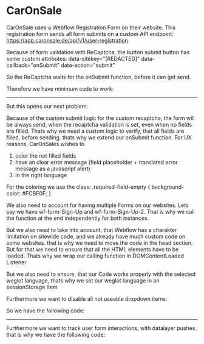 # CarOnSale


CarOnSale uses a Webflow Registration Form on their website. This registration form sends all form submits on a custom API endpoint: https://app.caronsale.de/api/v1/user-registration

Because of form validation with ReCaptcha, the button submit button has some custom attributes:
data-sitekey="[REDACTED]"
data-callback="onSubmit"
data-action="submit"

So the ReCaptcha waits for the onSubmit function, before it can get send.

Therefore we have minimum code to work:

<script>
function onSubmit(token) {
    var form = document.getElementById('wf-form-Sign-Up');
    if (form) {
        form.submit();  //  This sends the form when the reCAPTCHA is validated.
    } else {
        console.error('Form not found');  // Error message if the form is not found.
    }
}
</script>

___________________________________


But this opens our next problem:

Because of the custom submit logic for the custom recaptcha, the form will be always send, when the recaptcha validation is set, even when no fields are filled. Thats why we need a custom logic to verify, that all fields are filled, before sending. thats why we extend our onSubmit function. For UX reasons, CarOnSales wishes to
1. color the not filled fields
2. have an clear error message (field placeholder + translated error message as a javascript alert)
3. in the right language

For the coloring we use the class:
.required-field-empty {
    background-color: #FCBF0F;
}

We also need to account for having multiple Forms on our websites. Lets say we have wf-form-Sign-Up and wf-form-Sign-Up-2. That is why we call the function at the end independently for both instances.

But we also need to take into account, that Webflow has a charakter limitation on sitewide code, and we already have much custom code on some websites. that is why we need to move the code in the head section. But for that we need to ensure that all the HTML elements have to be loaded. Thats why we wrap our calling function in DOMContentLoaded Listener

But we also need to ensure, that our Code works properly with the selected weglot language, thats why we set our weglot language in an sessionStorage Item

Furthermore we want to disable all not useable dropdown items:

So we have the following code:


<script>

  // make first option not clickable 
$("select option:first-child").attr("disabled", "true");
</script>

<script>

  // Get current user weglot settings
Weglot.on("switchersReady", function(initialLanguage) {
  var currentlan = Weglot.getCurrentLang();
	console.log(currentlan);
  sessionStorage.setItem("reg", currentlan);
});

</script>

<script>
document.addEventListener("DOMContentLoaded", function() {
   
    var errorMessages = {
    "at": {"input": "muss ausgefüllt werden", "checkbox": "Alle Häkchen sollen gesetzt werden"},
    "dk": {"input": "skal udfyldes", "checkbox": "Alle afkrydsningsfelter skal markeres"},
    "cz": {"input": "musí být vyplněno", "checkbox": "Všechny zaškrtávací políčka musí být zaškrtnuta"},
    "se": {"input": "måste fyllas i", "checkbox": "Alla kryssrutor måste vara ikryssade"},
    "de": {"input": "muss ausgefüllt werden", "checkbox": "Alle Häkchen sollen gesetzt werden"},
    "fr": {"input": "doit être rempli", "checkbox": "Toutes les cases doivent être cochées"},
    "nl": {"input": "moet worden ingevuld", "checkbox": "Alle selectievakjes moeten worden aangevinkt"},
    "it": {"input": "deve essere compilato", "checkbox": "Tutte le caselle devono essere selezionate"},
    "pl": {"input": "musi być wypełnione", "checkbox": "Wszystkie pola wyboru muszą być zaznaczone"},
    "tr": {"input": "doldurulmalıdır", "checkbox": "Tüm onay kutuları işaretlenmelidir"},
    "ru": {"input": "должно быть заполнено", "checkbox": "Все флажки должны быть установлены"},
    "hu": {"input": "ki kell tölteni", "checkbox": "Minden jelölőnégyzetet be kell jelölni"},
    "lt": {"input": "privaloma užpildyti", "checkbox": "Visi žymimieji laukeliai turi būti pažymėti"},
    "ro": {"input": "trebuie completat", "checkbox": "Toate căsuțele trebuie bifate"},
    "sl": {"input": "je treba izpolniti", "checkbox": "Vsa potrditvena polja je treba označiti"},
    "es": {"input": "debe ser completado", "checkbox": "Todas las casillas deben estar marcadas"},
    "pt": {"input": "deve ser preenchido", "checkbox": "Todas as caixas de seleção devem ser marcadas"},
    "en": {"input": "is required", "checkbox": "All checkboxes must be checked"}
    // Weitere Sprachen können hier hinzugefügt werden
};
   
   function onSubmit(token) {
     

        // Funktion zur Validierung und Behandlung von Formularen
        function handleForm(formId) {
            var form = document.getElementById(formId);
            if (!form) {
               
                return; // Wenn das Formular nicht existiert, beende die Funktion
            }
          

            var requiredFields = form.querySelectorAll('[required]');
            var userLang = sessionStorage.getItem("reg") || "en";
         

          var allFilled = true;
    // Select all required fields within the form
    var requiredFields = form.querySelectorAll('[required]');
    // Retrieve user's language preference from sessionStorage, default to English
    var userLang = sessionStorage.getItem("reg") || "en";

    // Remove 'required-field-empty' class on change and handle checkbox-specific logic
    requiredFields.forEach(function(field) {
        field.classList.remove("required-field-empty");
        field.addEventListener('change', function() {
            if (this.type === "checkbox") {
                var labelSpan = this.nextElementSibling;
                if (labelSpan && labelSpan.classList.contains("w-form-label")) {
                    labelSpan.classList.remove("required-field-empty");
                }
            } else {
                this.classList.remove("required-field-empty");
            }
        });
    });

    // Initialize an array to collect error messages
    var errorMessageList = [];
    for (let field of requiredFields) {
        var isCheckbox = field.type === "checkbox";
        var isEmpty = isCheckbox ? !field.checked : !field.value;

        // Check if the field is empty and handle accordingly
        if (isEmpty) {
            allFilled = false;
            var errorMessage;

            if (isCheckbox) {
                var labelSpan = field.nextElementSibling;
                if (labelSpan && labelSpan.classList.contains("w-form-label")) {
                    labelSpan.classList.add("required-field-empty");
                }
                errorMessage = errorMessages[userLang]["checkbox"] || errorMessages["en"]["checkbox"];
            } else {
                field.classList.add("required-field-empty");
                if (field.tagName === "SELECT" && !field.placeholder) {
                    errorMessage = field.options[0].text + " " + (errorMessages[userLang]["input"] || errorMessages["en"]["input"]);
                } else {
                    errorMessage = (field.placeholder || field.name) + " " + (errorMessages[userLang]["input"] || errorMessages["en"]["input"]);
                }
            }
            errorMessageList.push(errorMessage);
        }
    }

    // Display all collected error messages if any field is not filled, otherwise submit the form
       if (!allFilled) {
                setTimeout(function() {
                    alert(errorMessageList.join("\n"));
                }, 10); // Delay the alert slightly to ensure UI updates happen first
            } else {
                form.submit();
            }
}

        // Behandeln spezifischer Formulare basierend auf ihrer ID
        handleForm("wf-form-Sign-Up");
        handleForm("wf-form-Sign-Up-2");
    }

    // Die onSubmit Funktion global verfügbar machen für ReCAPTCHA
    window.onSubmit = onSubmit;
});
</script>

___________________________________________________________________________________________________________________





Furthermore we want to track user form interactions, with datalayer pushes. that is why we have the following code:



<!--Combine two form fields to generate phone number with dialing code-->
<script>

var dial = document.getElementById('Dialing-code');
var number = document.getElementById('Phone-number');
var completenumber = document.getElementById('Phone-sup');




number.addEventListener('input', function (evt) {
completenumber.value = dial.value + " " + number.value;
});


</script>

<script>

const form = document.querySelector('#Sign-Up-sales-force');
const country = document.querySelector('#Land-sup');
const buyer = document.querySelector('#Datenschutz-sup');

function submitForm() {

  window.dataLayer = window.dataLayer || [];
  dataLayer.push({
    'event': 'buyer-signup-form-submit',
    'country': country.value,
    'buyer': buyer.checked,
  }); 
}

form.addEventListener('submit', submitForm);  
  
</script>

<script>
//Tracking inputs

//company name
$('#Firmenname-sup').click(function() {

 window.dataLayer.push({
  event: 'gtm_event',
  eventName: 'registration_form_interaction',
  itemName: 'click_companyName',
  formName: 'registration_form_registration_form_top_signupLP'
 });
 
});

//Country
$('#Land-sup').click(function() {

 window.dataLayer.push({
  event: 'gtm_event',
  eventName: 'registration_form_interaction',
  itemName: 'click_Country',
  formName: 'registration_form_registration_form_signupLP'
 });
 
});


//email
$('#Email-sup').click(function() {

 window.dataLayer.push({
  event: 'gtm_event',
  eventName: 'registration_form_interaction',
  itemName: 'click_Email',
  formName: 'registration_form_registration_form_signupLP'
 });
 
});


//dialing-code
$('#Dialing-code').click(function() {

 window.dataLayer.push({
  event: 'gtm_event',
  eventName: 'registration_form_interaction',
  itemName: 'click_dialingCode',
  formName: 'registration_form_registration_form_signupLP'
 });
 
});


//phone-number
$('#Phone-number').click(function() {

 window.dataLayer.push({
  event: 'gtm_event',
  eventName: 'registration_form_interaction',
  itemName: 'click_phoneNumber',
  formName: 'registration_form_registration_form_signupLP'
 });
 
});

//confirmation Car Dealer
$('#Autohaendler-sup').click(function() {

 window.dataLayer.push({
  event: 'gtm_event',
  eventName: 'registration_form_interaction',
  itemName: 'click_carDealerConfirmation',
  formName: 'registration_form_registration_form_signupLP'
 });
 
});

//GDPR
$('#Datenschutz-sup').click(function() {

 window.dataLayer.push({
  event: 'gtm_event',
  eventName: 'registration_form_interaction',
  itemName: 'click_GDPR',
  formName: 'registration_form_registration_form_signupLP'
 });
 
});

$("#confirm").click(function() {
  sessionStorage.setItem("form", "signup-lp");
});

</script>
